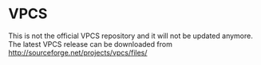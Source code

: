 VPCS
======

This is not the official VPCS repository and it will not be updated anymore.
The latest VPCS release can be downloaded from http://sourceforge.net/projects/vpcs/files/

